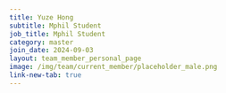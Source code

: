 ```yaml
---
title: Yuze Hong
subtitle: Mphil Student
job_title: Mphil Student
category: master
join_date: 2024-09-03
layout: team_member_personal_page
image: /img/team/current_member/placeholder_male.png
link-new-tab: true
---
```



